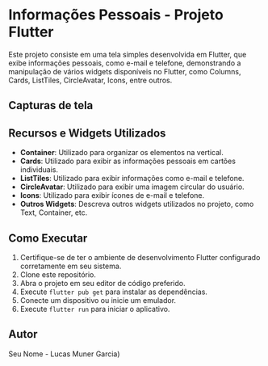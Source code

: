 # Informações Pessoais - Projeto Flutter

Este projeto consiste em uma tela simples desenvolvida em Flutter, que exibe informações pessoais, como e-mail e telefone, demonstrando a manipulação de vários widgets disponíveis no Flutter, como Columns, Cards, ListTiles, CircleAvatar, Icons, entre outros.

## Capturas de tela


## Recursos e Widgets Utilizados

- **Container**: Utilizado para organizar os elementos na vertical.
- **Cards**: Utilizado para exibir as informações pessoais em cartões individuais.
- **ListTiles**: Utilizado para exibir informações como e-mail e telefone.
- **CircleAvatar**: Utilizado para exibir uma imagem circular do usuário.
- **Icons**: Utilizado para exibir ícones de e-mail e telefone.
- **Outros Widgets**: Descreva outros widgets utilizados no projeto, como Text, Container, etc.

## Como Executar

1. Certifique-se de ter o ambiente de desenvolvimento Flutter configurado corretamente em seu sistema.
2. Clone este repositório.
3. Abra o projeto em seu editor de código preferido.
4. Execute `flutter pub get` para instalar as dependências.
5. Conecte um dispositivo ou inicie um emulador.
6. Execute `flutter run` para iniciar o aplicativo.

## Autor

Seu Nome - Lucas Muner Garcia)

